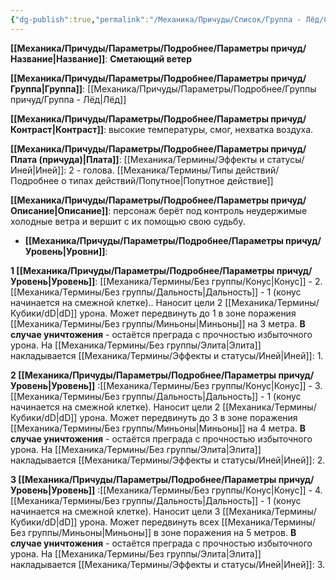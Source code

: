 ```yaml
---
{"dg-publish":true,"permalink":"/Механика/Причуды/Список/Группа - Лёд/Сметающий ветер/","noteIcon":"","created":"2025-09-07T13:19:23.951+03:00","updated":"2025-09-04T15:02:20.939+03:00"}
---
```




**[[Механика/Причуды/Параметры/Подробнее/Параметры причуд/Название\|Название]]**: **Сметающий ветер**

**[[Механика/Причуды/Параметры/Подробнее/Параметры причуд/Группа\|Группа]]**: [[Механика/Причуды/Параметры/Подробнее/Группы причуд/Группа - Лёд\|Лёд]] 

**[[Механика/Причуды/Параметры/Подробнее/Параметры причуд/Контраст\|Контраст]]**: высокие температуры, смог, нехватка воздуха.

**[[Механика/Причуды/Параметры/Подробнее/Параметры причуд/Плата (причуда)\|Плата]]**: [[Механика/Термины/Эффекты и статусы/Иней\|Иней]]: 2 - голова. [[Механика/Термины/Типы действий/Подробнее о типах действий/Попутное\|Попутное действие]]

**[[Механика/Причуды/Параметры/Подробнее/Параметры причуд/Описание\|Описание]]**: персонаж берёт под контроль неудержимые холодные ветра и вершит с их помощью свою судьбу.


- **[[Механика/Причуды/Параметры/Подробнее/Параметры причуд/Уровень\|Уровни]]**:

**1 [[Механика/Причуды/Параметры/Подробнее/Параметры причуд/Уровень\|Уровень]]**: [[Механика/Термины/Без группы/Конус\|Конус]] - 2. [[Механика/Термины/Без группы/Дальность\|Дальность]] - 1  (конус начинается на смежной клетке).. Наносит цели 2 [[Механика/Термины/Кубики/dD\|dD]] урона. 
Может передвинуть до 1 в зоне поражения [[Механика/Термины/Без группы/Миньоны\|Миньоны]] на 3 метра. **В случае уничтожения** - остаётся преграда с прочностью избыточного урона. 
На [[Механика/Термины/Без группы/Элита\|Элита]] накладывается [[Механика/Термины/Эффекты и статусы/Иней\|Иней]]: 1. 

**2 [[Механика/Причуды/Параметры/Подробнее/Параметры причуд/Уровень\|Уровень]]** :[[Механика/Термины/Без группы/Конус\|Конус]] - 3. [[Механика/Термины/Без группы/Дальность\|Дальность]] - 1 (конус начинается на смежной клетке). Наносит цели 2 [[Механика/Термины/Кубики/dD\|dD]] урона. 
Может передвинуть до 3 в зоне поражения [[Механика/Термины/Без группы/Миньоны\|Миньоны]] на 4 метра. **В случае уничтожения** - остаётся преграда с прочностью избыточного урона. 
На [[Механика/Термины/Без группы/Элита\|Элита]] накладывается [[Механика/Термины/Эффекты и статусы/Иней\|Иней]]: 2. 

**3 [[Механика/Причуды/Параметры/Подробнее/Параметры причуд/Уровень\|Уровень]]** :[[Механика/Термины/Без группы/Конус\|Конус]] - 4. [[Механика/Термины/Без группы/Дальность\|Дальность]] - 1 (конус начинается на смежной клетке). Наносит цели 3 [[Механика/Термины/Кубики/dD\|dD]] урона. 
Может передвинуть всех [[Механика/Термины/Без группы/Миньоны\|Миньоны]] в зоне поражения на 5 метров. **В случае уничтожения** - остаётся преграда с прочностью избыточного урона. 
На [[Механика/Термины/Без группы/Элита\|Элита]] накладывается [[Механика/Термины/Эффекты и статусы/Иней\|Иней]]: 3. 